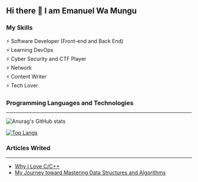 ## Hi there 👋  I am Emanuel Wa Mungu

### My Skills 
<div>
⚡ Software Developer (Front-end and Back End)

</div>
⚡ Learning DevOps

<div>
⚡ Cyber Security and CTF Player

</div>

<div>
⚡ Network 

</div>
<div>
⚡ Content Writer 

</div>
<div>
⚡ Tech Lover

</div>

### Programming Languages and Technologies

<div>

<hr>

![Anurag's GitHub stats](https://github-readme-stats.vercel.app/api?username=EmanuelWaMungu&show_icons=true&theme=radical)


</div>

[![Top Langs](https://github-readme-stats.vercel.app/api/top-langs/?username=EmanuelWaMungu&layout=compact)](https://github.com/anuraghazra/github-readme-stats)

### Articles Writed 
<hr>
<ul>
  <li> <a  target="_blank" href="https://medium.com/@emanuelmungu255/why-i-love-c-c-e0281fd3bf2e"> Why I Love C/C++</a> </li>
  <li> <a target="_blank" href="https://medium.com/@emanuelmungu255/my-journey-toward-mastering-data-structures-and-algorithms-aed1233e9ccf">My Journey toward Mastering Data Structures and Algorithms </a> </li>

</ul>

